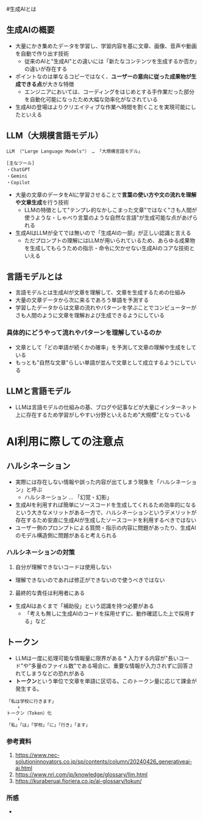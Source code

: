 #生成AIとは
## 生成AIの概要
* 大量にかき集めたデータを学習し、学習内容を基に文章、画像、音声や動画を自動で作り出す技術
  * 従来のAIと"生成AI"との違いには「新たなコンテンツを生成するか否か」の違いが存在する
* ポイントなのは単なるコピーではなく、**ユーザーの意向に従った成果物が生成できる点**が大きな特徴
  * エンジニアにおいては、コーディングをはじめとする手作業だった部分を自動化可能になったため大幅な効率化がなされている
* 生成AIの登場はよりクリエイティブな作業へ時間を割くことを実現可能にしたといえる

## LLM（大規模言語モデル）
```
LLM （"Large Language Models"） … 「大規模言語モデル」

[主なツール]
・ChatGPT
・Gemini
・Copilot
```

* 大量の文章のデータをAIに学習させることで**言葉の使い方や文の流れを理解や文章生成**を行う技術
  * LLMの特徴として"テンプレ的なかしこまった文章"ではなく"さも人間が使うような・しゃべり言葉のような自然な言語"が生成可能な点があげられる
* 生成AIはLLMが全てでは無いので「生成AIの一部」が正しい認識と言える
  * ただプロンプトの理解にはLLMが用いられているため、あらゆる成果物を生成してもらうための指示・命令に欠かせない生成AIのコアな技術といえる

## 言語モデルとは
* 言語モデルとは生成AIが文章を理解して、文章を生成するための仕組み
* 大量の文章データから次に来るであろう単語を予測する
*   学習したデータからは文章の流れやパターンを学ぶことでコンピューターがさも人間のように文章を理解および生成できるようにしている

### 具体的にどうやって流れやパターンを理解しているのか
* 文章として「どの単語が続くかの確率」を予測して文章の理解や生成をしている
*   もっとも"自然な文章"らしい単語が並んで文章として成立するようにしている

## LLMと言語モデル
* LLMは言語モデルの仕組みの基、ブログや記事などが大量にインターネット上に存在するため学習がしやすい分野といえるため"大規模"となっている

# AI利用に際しての注意点
## ハルシネーション
* 実際には存在しない情報や誤った内容が出てしまう現象を「ハルシネーション」と呼ぶ
  * ハルシネーション ... 「幻覚・幻影」
* 生成AIを利用すれば簡単にソースコードを生成してくれるため効率的になるという大きなメリットがある一方で、ハルシネーションというデメリットが存在するため安直に生成AIが生成したソースコードを利用するべきではない
* ユーザー側のプロンプトによる質問・指示の内容に問題があったり、生成AIのモデル構造側に問題があると考えられる

### ハルシネーションの対策
1. 自分が理解できないコードは使用しない
  * 理解できないのであれば修正ができないので使うべきではない
2. 最終的な責任は利用者にある
  * 生成AIはあくまで「補助役」という認識を持つ必要がある
    * 「考えも無しに生成AIのコードを採用せずに、動作確認した上で採用する」など

## トークン
* LLMは一度に処理可能な情報量に限界がある
		* 入力する内容が"長いコード"や"多量のファイル数"である場合に、重要な情報が入力されずに回答されてしまうなどの恐れがある
* **トークン**という単位で文章を単語に区切る。このトークン量に応じて課金が発生する。

```
「私は学校に行きます」
	↓
トークン（Token）化
	↓
「私」「は」「学校」「に」「行き」「ます」
```


### 参考資料
1. https://www.nec-solutioninnovators.co.jp/sp/contents/column/20240426_generativeai-ai.html
2. https://www.nri.com/jp/knowledge/glossary/llm.html
3. https://kuraberuai.fioriera.co.jp/ai-glossary/tokun/

### 所感
* 
